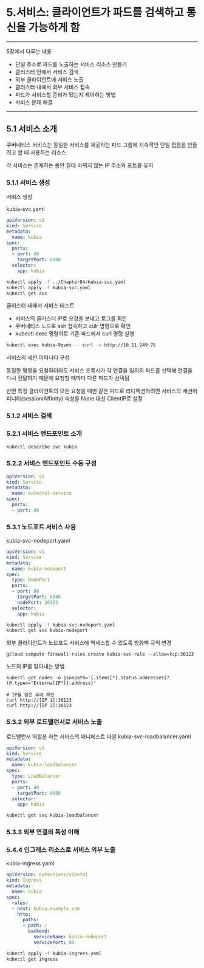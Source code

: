 # 5.서비스: 클라이언트가 파드를 검색하고 통신을 가능하게 함

---

5장에서 다루는 내용

- 단일 주소로 파드를 노출하는 서비스 리소스 만들기
- 클러스터 안에서 서비스 검색
- 외부 클라이언트에 서비스 노출
- 클러스터 내에서 외부 서비스 접속
- 파드가 서비스할 준비가 됐는지 제어하는 방법
- 서비스 문제 해결
  
---

## 5.1 서비스 소개

쿠버네티스 서비스는 동일한 서비스를 제공하는 파드 그룹에 지속적인 단일 접점을 만들려고 할 때 사용하는 리소스.

각 서비스는 존재하는 동안 절대 바뀌지 않는 IP 주소와 포트를 유지

### 5.1.1 서비스 생성

서비스 생성

kubia-svc.yaml
```yaml
apiVersion: v1
kind: Service
metadata:
  name: kubia
spec:
  ports:
  - port: 80
    targetPort: 8080
  selector:
    app: kubia
```

```bash
kubectl apply -f ../Chapter04/kubia-svc.yaml
kubectl apply -f kubia-svc.yaml
kubectl get svc
```

클러스터 내에서 서비스 테스트

- 서비스의 클러스터 IP로 요청을 보내고 로그를 확인
- 쿠버네티스 노드로 ssh 접속하고 culr 명령으로 확인
- kubectl exec 명령어로 기존 파드에서 curl 명령 실행

```bash
kubectl exec kubia-9qvmx -- curl -s http://10.11.249.76
```

서비스의 세션 어피니티 구성

동일한 명령을 요청하더라도 서비스 프록시가 각 연결을 임의의 파드를 선택해 연결을 다시 전달하기 때문에 요청할 때마다 다른 파드가 선택됨

반면 특정 클라이언트의 모든 요청을 매번 같은 파드로 리디렉션하려면 서비스의 세션어피니티(sessioniAffinity) 속성을 None 대신 ClientIP로 설정

### 5.1.2 서비스 검색




### 5.2.1 서비스 엔드포인트 소개

```bash
kubectl describe svc kubia
```

### 5.2.2 서비스 엔드포인트 수동 구성

```yaml
apiVersion: v1
kind: Service
metadata:
  name: external-service
spec:
  ports:
  - port: 80
```

### 5.3.1 노드포트 서비스 사용

kubia-svc-nodeport.yaml

```yaml
apiVersion: v1
kind: Service
metadata:
  name: kubia-nodeport
spec:
  type: NodePort
  ports:
  - port: 80
    targetPort: 8080
    nodePort: 30123
  selector:
    app: kubia
```

```bash
kubectl apply -f kubia-svc-nodeport.yaml
kubectl get svc kubia-nodeport
```

외부 클라이언트가 노드포트 서비스에 액세스할 수 있도록 방화벽 규칙 변경

```
gcloud compute firewall-rules create kubia-svc-rule --allow=tcp:30123
```

노드의 IP를 알아내는 방법

```
kubectl get nodes -o jsonpath='{.items[*].status.addresses[?(@.type=="ExternalIP")].address}'

# IP를 얻은 후에 확인
curl http://[IP 1]:30123
curl http://[IP 2]:30123
```

### 5.3.2 외부 로드밸런서로 서비스 노출

로드밸런서 역할을 하는 서비스의 매니페스트 파일
kubia-svc-loadbalancer.yaml

```yaml
apiVersion: v1
kind: Service
metadata:
  name: kubia-loadbalancer
spec:
  type: LoadBalancer
  ports:
  - port: 80
    targetPort: 8080
  selector:
    app: kubia
```

```bash
kubectl get svc kubia-loadbalancer
```

### 5.3.3 외부 연결의 특성 이해

### 5.4.4 인그레스 리소스로 서비스 외부 노출

kubia-ingress.yaml

```yaml
apiVersion: extensions/v1beta1
kind: Ingress
metadata:
  name: kubia
spec:
  rules:
  - host: kubia.example.com
    http:
      paths:
      - path: /
        backend:
          serviceName: kubia-nodeport
          servicePort: 80
```

```bash
kubectl apply -f kubia-ingress.yaml
kubectl get ingress
```
